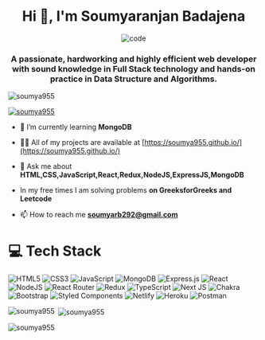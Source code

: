 <h1 align="center">Hi 👋, I'm Soumyaranjan Badajena</h1>
<div align='center'>

<img src="https://camo.githubusercontent.com/992babdffd8c74a1502de375fbdf7e4d54773242/68747470733a2f2f6d656469612e67697068792e636f6d2f6d656469612f53576f536b4e36447854737a71494b4571762f67697068792e676966" alt="code"/>

   </div>

<h3 align="center">A passionate, hardworking and highly efficient web developer with sound knowledge in Full Stack technology and hands-on practice in Data Structure and Algorithms.</h3>

<p align="left"> <img src="https://komarev.com/ghpvc/?username=soumya955&label=Profile%20views&color=0e75b6&style=flat" alt="soumya955" /> </p>

<p align="left"> <a href="https://github.com/ryo-ma/github-profile-trophy"><img src="https://github-profile-trophy.vercel.app/?username=soumya955" alt="soumya955" /></a> </p>

- 🌱 I’m currently learning **MongoDB**

- 👨‍💻 All of my projects are available at [https://soumya955.github.io/](https://soumya955.github.io/)

- 💬 Ask me about **HTML,CSS,JavaScript,React,Redux,NodeJS,ExpressJS,MongoDB**

- In my free times I am solving problems **on GreeksforGreeks and Leetcode**

- 📫 How to reach me **soumyarb292@gmail.com**

<!-- <h3 align="left">Connect with me:</h3>
<p align="left">
<a href="https://linkedin.com/in/soumyaranjan badajena" target="blank"><img align="center" src="https://raw.githubusercontent.com/rahuldkjain/github-profile-readme-generator/master/src/images/icons/Social/linked-in-alt.svg" alt="soumyaranjan badajena" height="30" width="40" /></a>
<a href="https://www.leetcode.com/soumyaranajn badajena" target="blank"><img align="center" src="https://raw.githubusercontent.com/rahuldkjain/github-profile-readme-generator/master/src/images/icons/Social/leet-code.svg" alt="soumyaranajn badajena" height="30" width="40" /></a>
</p> -->

# 💻 Tech Stack
![HTML5](https://img.shields.io/badge/html5-%23E34F26.svg?style=for-the-badge&logo=html5&logoColor=white) 
![CSS3](https://img.shields.io/badge/css3-%231572B6.svg?style=for-the-badge&logo=css3&logoColor=white) 
![JavaScript](https://img.shields.io/badge/javascript-%23323330.svg?style=for-the-badge&logo=javascript&logoColor=%23F7DF1E) 
![MongoDB](https://img.shields.io/badge/MongoDB-%234ea94b.svg?style=for-the-badge&logo=mongodb&logoColor=white) 
![Express.js](https://img.shields.io/badge/express.js-%23404d59.svg?style=for-the-badge&logo=express&logoColor=%2361DAFB) 
![React](https://img.shields.io/badge/react-%2320232a.svg?style=for-the-badge&logo=react&logoColor=%2361DAFB) 
![NodeJS](https://img.shields.io/badge/node.js-6DA55F?style=for-the-badge&logo=node.js&logoColor=white) 
![React Router](https://img.shields.io/badge/React_Router-CA4245?style=for-the-badge&logo=react-router&logoColor=white) 
![Redux](https://img.shields.io/badge/redux-%23593d88.svg?style=for-the-badge&logo=redux&logoColor=white) 
![TypeScript](https://img.shields.io/badge/typescript-%23007ACC.svg?style=for-the-badge&logo=typescript&logoColor=white) 
![Next JS](https://img.shields.io/badge/Next-black?style=for-the-badge&logo=next.js&logoColor=white) 
![Chakra](https://img.shields.io/badge/chakra-%234ED1C5.svg?style=for-the-badge&logo=chakraui&logoColor=white) 
![Bootstrap](https://img.shields.io/badge/bootstrap-%23563D7C.svg?style=for-the-badge&logo=bootstrap&logoColor=white) 
![Styled Components](https://img.shields.io/badge/styled--components-DB7093?style=for-the-badge&logo=styled-components&logoColor=white) 
![Netlify](https://img.shields.io/badge/netlify-%23000000.svg?style=for-the-badge&logo=netlify&logoColor=#00C7B7) 
![Heroku](https://img.shields.io/badge/heroku-%23430098.svg?style=for-the-badge&logo=heroku&logoColor=white) 
![Postman](https://img.shields.io/badge/Postman-FF6C37?style=for-the-badge&logo=postman&logoColor=white)


<p><img align="left" src="https://github-readme-stats.vercel.app/api/top-langs?username=soumya955&show_icons=true&title_color=ffc800&text_color=fffafa&bg_color=100f0f&locale=en&layout=compact" alt="soumya955" /></p>

<p>&nbsp;<img align="center" src="https://github-readme-stats.vercel.app/api?username=soumya955&show_icons=true&title_color=00bfff&text_color=ffffff&bg_color=0b0a0a&locale=en" alt="soumya955" /></p>

<p><img align="center" src="https://github-readme-streak-stats.herokuapp.com/?user=soumya955&theme=highcontrast" alt="soumya955" /></p>


<!-- 
<p><img align="left" src="https://github-readme-stats.vercel.app/api/top-langs?username=soumya955&show_icons=true&locale=en&layout=compact" alt="soumya955" /></p>

<p>&nbsp;<img align="center" src="https://github-readme-stats.vercel.app/api?username=soumya955&show_icons=true&locale=en" alt="soumya955" /></p>

<p><img align="center" src="https://github-readme-streak-stats.herokuapp.com/?user=soumya955&" alt="soumya955" /></p> -->
